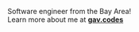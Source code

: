Software engineer from the Bay Area!
<br>Learn more about me at <a href="https://gav.codes">__gav.codes__</a>
